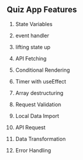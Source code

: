 ## Quiz App Features

1. State Variables
   
2. event handler
   
3. lifting state up

4. API Fetching

5. Conditional Rendering
   
6. Timer with useEffect

7. Array destructuring 

8. Request Validation

9.  Local Data Import

10. API Request

11. Data Transformation

12. Error Handling
